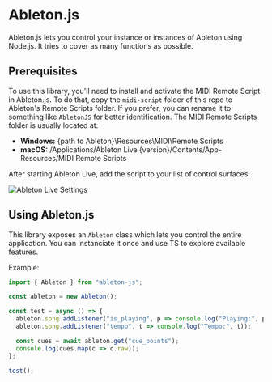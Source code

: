 # Ableton.js

Ableton.js lets you control your instance or instances of Ableton using Node.js. It
tries to cover as many functions as possible.

## Prerequisites

To use this library, you'll need to install and activate the MIDI Remote Script in
Ableton.js. To do that, copy the `midi-script` folder of this repo to Ableton's
Remote Scripts folder. If you prefer, you can rename it to something like `AbletonJS`
for better identification. The MIDI Remote Scripts folder is usually located at:

- **Windows:** {path to Ableton}\Resources\MIDI\Remote Scripts
- **macOS:** /Applications/Ableton Live {version}/Contents/App-Resources/MIDI Remote Scripts

After starting Ableton Live, add the script to your list of control surfaces:

![Ableton Live Settings](https://i.imgur.com/a34zJca.png)

## Using Ableton.js

This library exposes an `Ableton` class which lets you control the entire
application. You can instanciate it once and use TS to explore available features.

Example:

```typescript
import { Ableton } from "ableton-js";

const ableton = new Ableton();

const test = async () => {
  ableton.song.addListener("is_playing", p => console.log("Playing:", p));
  ableton.song.addListener("tempo", t => console.log("Tempo:", t));

  const cues = await ableton.get("cue_points");
  console.log(cues.map(c => c.raw));
};

test();
```
